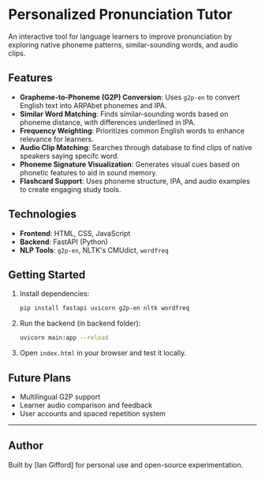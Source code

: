 # Personalized Pronunciation Tutor

An interactive tool for language learners to improve pronunciation by exploring native phoneme patterns, similar-sounding words, and audio clips.

## Features

- **Grapheme-to-Phoneme (G2P) Conversion**: Uses `g2p-en` to convert English text into ARPAbet phonemes and IPA.
- **Similar Word Matching**: Finds similar-sounding words based on phoneme distance, with differences underlined in IPA.
- **Frequency Weighting**: Prioritizes common English words to enhance relevance for learners.
- **Audio Clip Matching**: Searches through database to find clips of native speakers saying specifc word.
- **Phoneme Signature Visualization**: Generates visual cues based on phonetic features to aid in sound memory.
- **Flashcard Support**: Uses phoneme structure, IPA, and audio examples to create engaging study tools.

## Technologies

- **Frontend**: HTML, CSS, JavaScript
- **Backend**: FastAPI (Python)
- **NLP Tools**: `g2p-en`, NLTK's CMUdict, `wordfreq`

## Getting Started

1. Install dependencies:
    ```bash
    pip install fastapi uvicorn g2p-en nltk wordfreq
    ```

2. Run the backend (in backend folder):
    ```bash
    uvicorn main:app --reload
    ```

3. Open `index.html` in your browser and test it locally.

## Future Plans

- Multilingual G2P support
- Learner audio comparison and feedback
- User accounts and spaced repetition system

---

## Author

Built by [Ian Gifford] for personal use and open-source experimentation.
